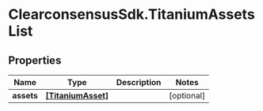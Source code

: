# ClearconsensusSdk.TitaniumAssetsList

## Properties

Name | Type | Description | Notes
------------ | ------------- | ------------- | -------------
**assets** | [**[TitaniumAsset]**](TitaniumAsset.md) |  | [optional] 


